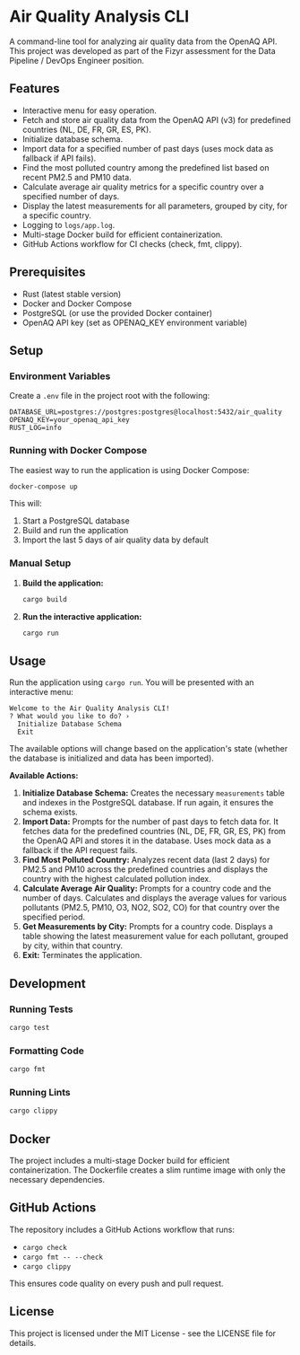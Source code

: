 # Air Quality Analysis CLI

A command-line tool for analyzing air quality data from the OpenAQ API. This project was developed as part of the Fizyr assessment for the Data Pipeline / DevOps Engineer position.

## Features

- Interactive menu for easy operation.
- Fetch and store air quality data from the OpenAQ API (v3) for predefined countries (NL, DE, FR, GR, ES, PK).
- Initialize database schema.
- Import data for a specified number of past days (uses mock data as fallback if API fails).
- Find the most polluted country among the predefined list based on recent PM2.5 and PM10 data.
- Calculate average air quality metrics for a specific country over a specified number of days.
- Display the latest measurements for all parameters, grouped by city, for a specific country.
- Logging to `logs/app.log`.
- Multi-stage Docker build for efficient containerization.
- GitHub Actions workflow for CI checks (check, fmt, clippy).

## Prerequisites

- Rust (latest stable version)
- Docker and Docker Compose
- PostgreSQL (or use the provided Docker container)
- OpenAQ API key (set as OPENAQ_KEY environment variable)

## Setup

### Environment Variables

Create a `.env` file in the project root with the following:

```
DATABASE_URL=postgres://postgres:postgres@localhost:5432/air_quality
OPENAQ_KEY=your_openaq_api_key
RUST_LOG=info
```

### Running with Docker Compose

The easiest way to run the application is using Docker Compose:

```bash
docker-compose up
```

This will:
1. Start a PostgreSQL database
2. Build and run the application
3. Import the last 5 days of air quality data by default

### Manual Setup

1.  **Build the application:**
    ```bash
    cargo build
    ```
2.  **Run the interactive application:**
    ```bash
    cargo run
    ```

## Usage

Run the application using `cargo run`. You will be presented with an interactive menu:

```
Welcome to the Air Quality Analysis CLI!
? What would you like to do? ›
  Initialize Database Schema
  Exit
```

The available options will change based on the application's state (whether the database is initialized and data has been imported).

**Available Actions:**

1.  **Initialize Database Schema:** Creates the necessary `measurements` table and indexes in the PostgreSQL database. If run again, it ensures the schema exists.
2.  **Import Data:** Prompts for the number of past days to fetch data for. It fetches data for the predefined countries (NL, DE, FR, GR, ES, PK) from the OpenAQ API and stores it in the database. Uses mock data as a fallback if the API request fails.
3.  **Find Most Polluted Country:** Analyzes recent data (last 2 days) for PM2.5 and PM10 across the predefined countries and displays the country with the highest calculated pollution index.
4.  **Calculate Average Air Quality:** Prompts for a country code and the number of days. Calculates and displays the average values for various pollutants (PM2.5, PM10, O3, NO2, SO2, CO) for that country over the specified period.
5.  **Get Measurements by City:** Prompts for a country code. Displays a table showing the latest measurement value for each pollutant, grouped by city, within that country.
6.  **Exit:** Terminates the application.

## Development

### Running Tests

```bash
cargo test
```

### Formatting Code

```bash
cargo fmt
```

### Running Lints

```bash
cargo clippy
```

## Docker

The project includes a multi-stage Docker build for efficient containerization. The Dockerfile creates a slim runtime image with only the necessary dependencies.

## GitHub Actions

The repository includes a GitHub Actions workflow that runs:
- `cargo check`
- `cargo fmt -- --check`
- `cargo clippy`

This ensures code quality on every push and pull request.

## License

This project is licensed under the MIT License - see the LICENSE file for details.
